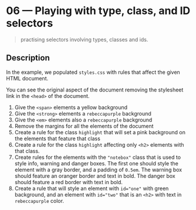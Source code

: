 # 06 &mdash; Playing with type, class, and ID selectors
> practising selectors involving types, classes and ids.

## Description

In the example, we populated `styles.css` with rules that affect the given HTML document.

You can see the original aspect of the document removing the stylesheet link in the `<head>` of the document.

1. Give the `<span>` elements a yellow background
2. Give the `<strong>` elements a `rebeccapurple` background
3. Give the `<em>` elements also a `rebeccapurple` background
4. Remove the margins for all the elements of the document
5. Create a rule for the class `highlight` that will set a pink background on the elements that feature that class
6. Create a rule for the class `highlight` affecting only `<h2>` elements with that class.
7. Create rules for the elements with the `"notebox"` class that is used to style info, warning and danger boxes. The first one should style the element with a gray border, and a padding of `0.5em`. The warning box should feature an oranger border and text in bold. The danger box should feature a red border with text in bold.
8. Create a rule that will style an element with `id="one"` with green background, and an element with `id="two"` that is an `<h2>` with text in `rebeccapurple` color.